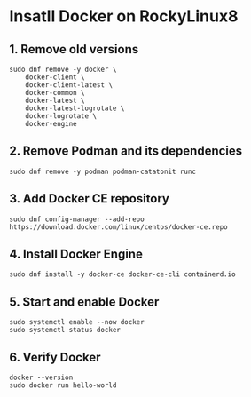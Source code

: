# Insatll Docker on RockyLinux8 
## 1. Remove old versions
``` 
sudo dnf remove -y docker \
    docker-client \
    docker-client-latest \
    docker-common \
    docker-latest \
    docker-latest-logrotate \
    docker-logrotate \
    docker-engine

```
## 2. Remove Podman and its dependencies
```
sudo dnf remove -y podman podman-catatonit runc
```
## 3. Add Docker CE repository
```
sudo dnf config-manager --add-repo https://download.docker.com/linux/centos/docker-ce.repo

```
## 4. Install Docker Engine
```
sudo dnf install -y docker-ce docker-ce-cli containerd.io
```
## 5. Start and enable Docker
```
sudo systemctl enable --now docker
sudo systemctl status docker
```
## 6. Verify Docker
```
docker --version
sudo docker run hello-world
```
